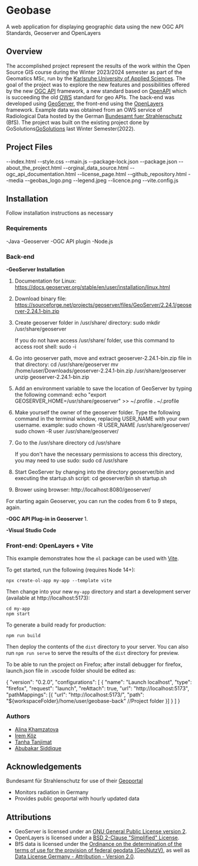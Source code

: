 # Geobase 
A web application for displaying geographic data using the new OGC API Standards, Geoserver and OpenLayers
## Overview
The accomplished project represent the results of the work within the Open Source GIS course during the Winter 2023/2024 semester as part of the Geomatics MSc, run by the [Karlsruhe University of Applied Sciences](https://www.h-ka.de/). The goal of the project was to explore the new features and possibilities offered by the new [OGC API](https://ogcapi.ogc.org/) framework, a new standard based on [OpenAPI](https://www.openapis.org/) which is succeeding the old [OWS](https://www.ogc.org/standards/owc) standard for geo APIs. The back-end was developed using [GeoServer](https://geoserver.org/), the front-end using the [OpenLayers](https://openlayers.org/) framework. Example data was obtained from an OWS service of Radiological Data hosted by the German [Bundesamt fuer Strahlenschutz](https://www.imis.bfs.de/geoportal/) (BfS). The project was built on the existing project done by GoSolutions[GoSolutions](https://github.com/HsKA-OSGIS-archive/GOSolutions/) last Winter Semester(2022). 

## Project Files
--index.html
--style.css
--main.js
--package-lock.json
--package.json
--about_the_project.html
--orginal_data_source.html
--ogc_api_documentation.html
--license_page.html
--github_repository.html
--media
    --geobas_logo.png
    --legend.jpeg
    --licence.png
--vite.config.js

## Installation 
Follow installation instructions as necessary

### Requirements 
-Java
-Geoserver
-OGC API plugin
-Node.js

### Back-end
<b> -GeoServer Installation </b>
1. Documentation for Linux: 
   https://docs.geoserver.org/stable/en/user/installation/linux.html
 
2. Download binary file:
   https://sourceforge.net/projects/geoserver/files/GeoServer/2.24.1/geoserver-2.24.1-bin.zip

3. Create geoserver folder in /usr/share/ directory:
    sudo mkdir /usr/share/geoserver

   If you do not have access /usr/share/ folder, use this command to access root shell:
    sudo -i

4. Go into geoserver path, move and extract geoserver-2.24.1-bin.zip file in that directory:
    cd /usr/share/geoserver
    mv /home/user/Downloads/geoserver-2.24.1-bin.zip /usr/share/geoserver
    unzip geoserver-2.24.1-bin.zip

5. Add an environment variable to save the location of GeoServer by typing the following command:
    echo "export GEOSERVER_HOME=/usr/share/geoserver" >> ~/.profile
    . ~/.profile

6. Make yourself the owner of the geoserver folder. Type the following command in the terminal window, replacing USER_NAME with your own username.
example: sudo chown -R USER_NAME /usr/share/geoserver/
    sudo chown -R user /usr/share/geoserver/
 
7. Go to the /usr/share directory
    cd /usr/share
    
    If you don't have the necessary permissions to access this directory, you may need to use sudo:
    sudo cd /usr/share
 
8. Start GeoServer by changing into the directory geoserver/bin and executing the startup.sh script:
    cd geoserver/bin
    sh startup.sh
 
9. Brower using browser: http://localhost:8080/geoserver/

For starting again Geoserver, you can run the codes from 6 to 9 steps, again.

<b> -OGC API Plug-in in Geoserver </b>
1. 




<b> -Visual Studio Code </b>


### Front-end: OpenLayers + Vite

This example demonstrates how the `ol` package can be used with [Vite](https://vitejs.dev/).

To get started, run the following (requires Node 14+):

    npx create-ol-app my-app --template vite

Then change into your new `my-app` directory and start a development server (available at http://localhost:5173):

    cd my-app
    npm start

To generate a build ready for production:

    npm run build

Then deploy the contents of the `dist` directory to your server.  You can also run `npm run serve` to serve the results of the `dist` directory for preview.

To be able to run the project on Firefox; after install debugger for firefox, launch.json file in .vscode folder should be edited as:

  {
    "version": "0.2.0",
    "configurations": [
        {
        "name": "Launch localhost",
        "type": "firefox",
        "request": "launch",
        "reAttach": true,
        "url": "http://localhost:5173",
            "pathMappings": [{
            "url": "http://localhost:5173/",
            "path": "${workspaceFolder}/home/user/geobase-back" //Project folder 
            }]
        }
    ]
  }
### Authors

- [Alina Khamzatova](https://github.com/alina-khamzatova)
- [Irem Köz](https://github.com/iremkoz)
- [Tanha Tanjimat](https://github.com/tanhatanjimat)
- [Abubakar Siddique](https://github.com/absmizi)

## Acknowledgements

Bundesamt für Strahlenschutz for use of their [Geoportal](https://www.imis.bfs.de/geoportal/)

- Monitors radiation in Germany
- Provides public geoportal with hourly updated data

## Attributions

- GeoServer is licensed under an [GNU General Public License version 2](https://github.com/geoserver/geoserver/blob/main/LICENSE.md). 
- OpenLayers is licensed under a [BSD 2-Clause "Simplified" License](https://github.com/openlayers/openlayers/blob/main/LICENSE.md).
- BfS data is licensed under the [Ordinance on the determination of the terms of use for the provision of federal geodata (GeoNutzV)](http://www.gesetze-im-internet.de/geonutzv/), as well as [Data License Germany - Attribution - Version 2.0](https://www.govdata.de/dl-de/by-2-0).
